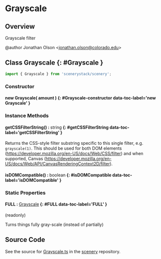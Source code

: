 # Grayscale

## Overview

Grayscale filter

@author Jonathan Olson &lt;jonathan.olson@colorado.edu&gt;

## Class Grayscale {: #Grayscale }


```js
import { Grayscale } from 'scenerystack/scenery';
```
### Constructor

#### new Grayscale( amount ) {: #Grayscale-constructor data-toc-label='new Grayscale' }

### Instance Methods

#### getCSSFilterString() : <span style="font-weight: 400;"><span style="color: hsla(calc(var(--md-hue) + 180deg),80%,40%,1);">string</span></span> {: #getCSSFilterString data-toc-label='getCSSFilterString' }

Returns the CSS-style filter substring specific to this single filter, e.g. `grayscale(1)`. This should be used for
both DOM elements (https://developer.mozilla.org/en-US/docs/Web/CSS/filter) and when supported, Canvas
(https://developer.mozilla.org/en-US/docs/Web/API/CanvasRenderingContext2D/filter).

#### isDOMCompatible() : <span style="font-weight: 400;"><span style="color: hsla(calc(var(--md-hue) + 180deg),80%,40%,1);">boolean</span></span> {: #isDOMCompatible data-toc-label='isDOMCompatible' }

### Static Properties

#### FULL : <span style="font-weight: 400;">[Grayscale](../scenery/Grayscale.md)</span> {: #FULL data-toc-label='FULL' }

(readonly)

Turns things fully gray-scale (instead of partially)



## Source Code

See the source for [Grayscale.ts](https://github.com/phetsims/scenery/blob/main/js/filters/Grayscale.ts) in the [scenery](https://github.com/phetsims/scenery) repository.
